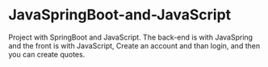 # JavaSpringBoot-and-JavaScript
Project with SpringBoot and JavaScript.
The back-end is with JavaSpring and the front is with JavaScript,
Create an account and than login, and then you can create quotes.
